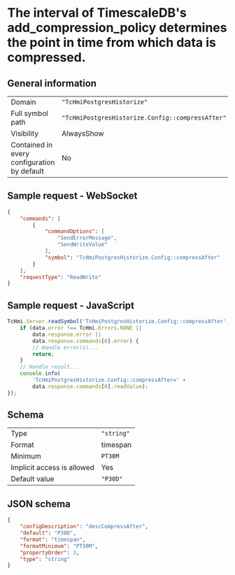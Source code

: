 # The interval of TimescaleDB's add_compression_policy determines the point in time from which data is compressed.

## General information

|  |  |
| - | - |
| Domain | `"TcHmiPostgresHistorize"` |
| Full symbol path | `"TcHmiPostgresHistorize.Config::compressAfter"` |
| Visibility | AlwaysShow |
| Contained in every configuration by default | No |

## Sample request - WebSocket

```json
{
    "commands": [
        {
            "commandOptions": [
                "SendErrorMessage",
                "SendWriteValue"
            ],
            "symbol": "TcHmiPostgresHistorize.Config::compressAfter"
        }
    ],
    "requestType": "ReadWrite"
}
```

## Sample request - JavaScript

```javascript
TcHmi.Server.readSymbol('TcHmiPostgresHistorize.Config::compressAfter', data => {
    if (data.error !== TcHmi.Errors.NONE ||
        data.response.error ||
        data.response.commands[0].error) {
        // Handle error(s)...
        return;
    }
    // Handle result...
    console.info(
        'TcHmiPostgresHistorize.Config::compressAfter=' +
        data.response.commands[0].readValue);
});
```

## Schema

|  |  |
| - | - |
| Type | `"string"` |
| Format | timespan |
| Minimum | `PT30M` |
| Implicit access is allowed | Yes |
| Default value | `"P30D"` |

## JSON schema

```json
{
    "configDescription": "descCompressAfter",
    "default": "P30D",
    "format": "timespan",
    "formatMinimum": "PT30M",
    "propertyOrder": 3,
    "type": "string"
}
```
